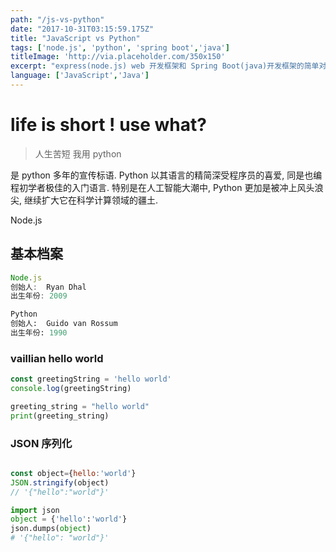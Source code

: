 ```yaml
---
path: "/js-vs-python"
date: "2017-10-31T03:15:59.175Z"
title: "JavaScript vs Python"
tags: ['node.js', 'python', 'spring boot','java']
titleImage: 'http://via.placeholder.com/350x150'
excerpt: "express(node.js) web 开发框架和 Spring Boot(java)开发框架的简单对比"
language: ['JavaScript','Java']
---
```



# life is short ! use what?

> 人生苦短 我用 python

是 python 多年的宣传标语. Python 以其语言的精简深受程序员的喜爱, 同是也编程初学者极佳的入门语言. 特别是在人工智能大潮中, Python 更加是被冲上风头浪尖, 继续扩大它在科学计算领域的疆土.

Node.js


## 基本档案 

```JavaScript
Node.js 
创始人:  Ryan Dhal
出生年份: 2009
```

```Python
Python 
创始人:  Guido van Rossum
出生年份: 1990
```

### vaillian hello world

```JavaScript
const greetingString = 'hello world'
console.log(greetingString)
```

```Python
greeting_string = "hello world"
print(greeting_string)
```

### JSON 序列化

```JavaScript

const object={hello:'world'}
JSON.stringify(object)
// '{"hello":"world"}'
```

```Python
import json
object = {'hello':'world'}
json.dumps(object)
# '{"hello": "world"}'
```

